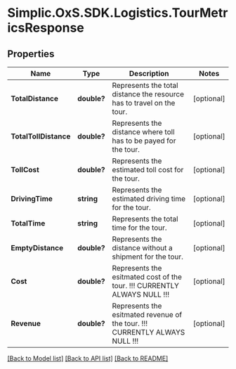 # Simplic.OxS.SDK.Logistics.TourMetricsResponse

## Properties

Name | Type | Description | Notes
------------ | ------------- | ------------- | -------------
**TotalDistance** | **double?** | Represents the total distance the resource has to travel on the tour. | [optional] 
**TotalTollDistance** | **double?** | Represents the distance where toll has to be payed for the tour. | [optional] 
**TollCost** | **double?** | Represents the estimated toll cost for the tour. | [optional] 
**DrivingTime** | **string** | Represents the estimated driving time for the tour. | [optional] 
**TotalTime** | **string** | Represents the total time for the tour. | [optional] 
**EmptyDistance** | **double?** | Represents the distance without a shipment for the tour. | [optional] 
**Cost** | **double?** | Represents the esitmated cost of the tour.  !!! CURRENTLY ALWAYS NULL !!! | [optional] 
**Revenue** | **double?** | Represents the esitmated revenue of the tour.  !!! CURRENTLY ALWAYS NULL !!! | [optional] 

[[Back to Model list]](../README.md#documentation-for-models) [[Back to API list]](../README.md#documentation-for-api-endpoints) [[Back to README]](../README.md)

